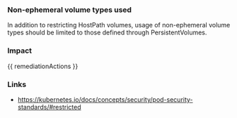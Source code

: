 
### Non-ephemeral volume types used
In addition to restricting HostPath volumes, usage of non-ephemeral volume types should be limited to those defined through PersistentVolumes.

### Impact
<!-- Add Impact here -->

<!-- DO NOT CHANGE -->
{{ remediationActions }}

### Links
- https://kubernetes.io/docs/concepts/security/pod-security-standards/#restricted

